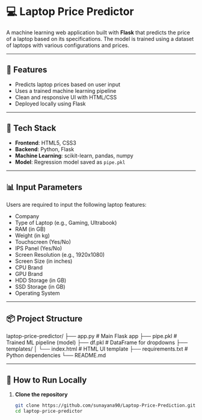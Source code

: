 # 💻 Laptop Price Predictor

A machine learning web application built with **Flask** that predicts the price of a laptop based on its specifications. The model is trained using a dataset of laptops with various configurations and prices.

---

## 🚀 Features

- Predicts laptop prices based on user input
- Uses a trained machine learning pipeline
- Clean and responsive UI with HTML/CSS
- Deployed locally using Flask

---

## 🧠 Tech Stack

- **Frontend**: HTML5, CSS3
- **Backend**: Python, Flask
- **Machine Learning**: scikit-learn, pandas, numpy
- **Model**: Regression model saved as `pipe.pkl`

---

## 📊 Input Parameters

Users are required to input the following laptop features:
- Company
- Type of Laptop (e.g., Gaming, Ultrabook)
- RAM (in GB)
- Weight (in kg)
- Touchscreen (Yes/No)
- IPS Panel (Yes/No)
- Screen Resolution (e.g., 1920x1080)
- Screen Size (in inches)
- CPU Brand
- GPU Brand
- HDD Storage (in GB)
- SSD Storage (in GB)
- Operating System

---

## 📦 Project Structure
laptop-price-predictor/
├── app.py # Main Flask app
├── pipe.pkl # Trained ML pipeline (model)
├── df.pkl # DataFrame for dropdowns
├── templates/
│ └── index.html # HTML UI template
├── requirements.txt # Python dependencies
└── README.md


---

## 🚀 How to Run Locally

1. **Clone the repository**  
   ```bash
   git clone https://github.com/sunayana90/Laptop-Price-Prediction.git
   cd laptop-price-predictor
